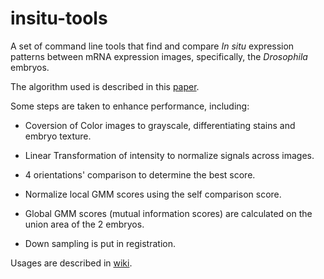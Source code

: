 # insitu-tools
A set of command line tools that find and compare *In situ* expression patterns between mRNA expression images, specifically, the *Drosophila* embryos.

The algorithm used is described in this [paper](https://dl.acm.org/doi/10.1145/974614.974636).

Some steps are taken to enhance performance, including:

* Coversion of Color images to grayscale, differentiating stains and embryo texture.

* Linear Transformation of intensity to normalize signals across images.

* 4 orientations' comparison to determine the best score.

* Normalize local GMM scores using the self comparison score.

* Global GMM scores (mutual information scores) are calculated on the union area of the 2 embryos.

* Down sampling is put in registration.

Usages are described in [wiki](https://github.com/zzhmark/insitu-tools/wiki).
